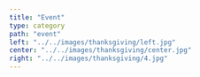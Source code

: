 ```yaml
---
title: "Event"
type: category
path: "event"
left: "../../images/thanksgiving/left.jpg"
center: "../../images/thanksgiving/center.jpg"
right: "../../images/thanksgiving/4.jpg"
---
```

